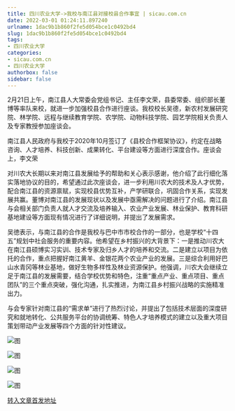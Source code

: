 ```yaml
---
title: 四川农业大学->我校与南江县对接校县合作事宜 | sicau.com.cn
date: 2022-03-01 01:24:11.897240
urlname: 1dac9b1b860f2fe5d054bce1c0492bd4
slug: 1dac9b1b860f2fe5d054bce1c0492bd4
tags: 
- 四川农业大学
categories:
- sicau.com.cn
- 四川农业大学
authorbox: false
sidebar: false
---
```

2月21日上午，南江县人大常委会党组书记、主任李文荣，县委常委、组织部长董博等率队来校，就进一步加强校县合作进行座谈。我校校长吴德，新农村发展研究院、林学院、远程与继续教育学院、农学院、动物科技学院、园艺学院相关负责人及专家教授参加座谈会。

南江县人民政府与我校于2020年10月签订了《县校合作框架协议》，约定在战略咨询、人才培养、科技创新、成果转化、平台建设等方面进行深度合作。座谈会上，李文荣
<!--more-->
对川农大长期以来对南江县发展给予的帮助和关心表示感谢，他介绍了此行细化落实落地协议的目的，希望通过此次座谈会，进一步利用川农大的技术及人才优势，配合南江县的资源禀赋，实现校县优势互补，产学研联合，巩固合作关系，实现发展共赢。董博对南江县的发展现状以及发展中亟需解决的问题进行了介绍。南江县与会相关部门负责人就人才交流及培养输入、农业产业发展、林业保护、教育科研基地建设等方面现有情况进行了详细说明，并提出了发展需求。

吴徳表示，与南江县的合作是我校与巴中市市校合作的一部分，也是学校“十四五”规划中社会服务的重要内容。他希望在乡村振兴的大背景下：一是推动川农大在南江县硕博实习实训、技术专家及归乡人才的培养和交流。二是建立以项目为依托的合作，重点把握好南江黄羊、金银花两个农业产业的发展。三是综合利用好巴山水青冈等林业基地，做好生物多样性及林业资源保护。他强调，川农大会继续立足于南江县的发展需要，结合学校优势和特色，注重“重点产业、重点项目、重点团队”的三个重点突破，强化沟通，扎实推进，为南江县乡村振兴战略的实施精准出力。

与会专家针对南江县的“需求单”进行了热烈讨论，并提出了包括技术层面的深度研究和就地转化、公共服务平台的协调统筹、特色人才培养模式的建立以及重大项目策划带动产业发展等四个方面的针对性建议。

![图](https://news.sicau.edu.cn/__local/8/B9/06/BD4D2869C2D19AECD9BE92BCDB6_E8F110A4_B20EA.png)

![图](https://news.sicau.edu.cn/__local/7/3A/01/9EF1CFF83839D6863C5C7AD66EB_767BBBCD_E4429.png)

![图](https://news.sicau.edu.cn/__local/0/32/13/BB0B1BD9A11766E9C5AC40F805E_DDAD9C3D_7B31E.png)

![图](https://news.sicau.edu.cn/__local/F/4B/14/A7A0A4F9A26DBDA013BF561B4AA_A681208F_9231C.png)

[转入文章首发地址](https://news.sicau.edu.cn/info/1078/66722.htm)